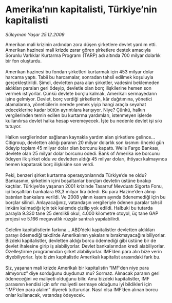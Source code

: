 # Amerika’nın kapitalisti, Türkiye’nin kapitalisti

*Süleyman Yaşar 25.12.2009*

<div class="taraf_structure_2col_1zq">
<div class="margen_n">



 <p>Amerikan mali krizinin ardından zora düşen şirketlere devlet yardım etti. Amerikan hazinesi mali krizde zarar gören şirketlere destek amacıyla Sorunlu Varlıklar Kurtarma Programı (TARP) adı altında 700 milyar dolarlık bir fon oluşturdu. <br/><br/>Amerikan hazinesi bu fondan şirketleri kurtarmak için 453 milyar dolar harcama yaptı. Tabii bu harcamalar, sonradan tahsil edilmek koşuluyla gerçekleştirildi. Şimdi, devletten para alan şirketler, vadesini beklemeden aldıkları paraları geri ödeyip, devletle olan borç ilişkilerine hemen son vermek istiyorlar. Çünkü devlete borçlu kalmak, Amerikalı sermayedarın işine gelmiyor. Devlet, borç verdiği şirketlerin, kâr dağıtımına, yönetici atamalarına, yöneticilerin nerede yemek yiyip hangi araçla seyahat edeceklerine kadar bütün ayrıntılara karışıyor. Niye? Çünkü, halkın vergilerinden temin edilen bu kurtarma yardımları, istenmeyen işlerde kullanılırsa devlet halka hesap veremeyecek. İşte bu nedenle devlet işi sıkı tutuyor. <br/><br/>Halkın vergilerinden sağlanan kaynakla yardım alan şirketlere gelince... Citigroup, devletten aldığı paranın 20 milyar dolarlık son kısmını önceki gün ödeyip toplam 45 milyar dolar olan borcunu kapattı. Wells Fargo Bankası, devlete olan 25 milyar dolar borcunu ödedi. Bank of Amerika ise borcunu ödeyen ilk şirket oldu ve devletten aldığı 45 milyar doları, ihtiyacı kalmayınca hemen kapatarak borç ilişkisine son verdi. <br/><br/>Peki, benzeri şirket kurtarma operasyonlarında Türkiye’de ne oldu? Bankasının, şirketinin içini boşaltanlar borçları devletin üstüne bırakıp kaçtılar. Türkiye’de yaşanan 2001 krizinde Tasarruf Mevduatı Sigorta Fonu, içi boşaltılan bankalara 93,3 milyar lira ödedi. Bu para Hazine’den alınıp batırılan bankalara verildi. Ve 2008 yılının kasım ayında ödenemediği için bu borçlar silindi. Anlayacağınız, vatandaşın vergileriyle ödenen paralar tahsil imkânı kalmadığı için tek kalemde çizilip yok edildi. Halbuki bu tutarda parayla 9.330 tane 25 derslikli okul, 4.000 kilometre otoyol, üç tane GAP projesi ve 5.166 megavatlık rüzgâr santralı yapılabilirdi. <br/><br/>Gelelim kapitalistlerin farkına... ABD’deki kapitalistler devletten aldıkları parayı ödemediği takdirde Amerikalının yakalarını bırakmayacağını biliyorlar. Bizdeki kapitalistler, devletten aldığı borcu ödemediği gibi üstüne bir de devlet ihalesine girip iş alabiliyorlar. Devlet bankalarından kredi alabiliyorlar. Özelleştirme programından şirket alabiliyorlar. IMF’den para alın bize verin diyebiliyorlar. İşte bizim kapitalistle Amerikalı kapitalist arasındaki fark bu. <br/><br/>Siz, yaşanan mali krizde Amerikalı bir kapitalistin “IMF’den niye para almıyoruz” diye sorduğunu duydunuz mu? Sormaz. Alınacak paranın geri ödeneceğini ve maliyeti olduğunu bilir. Ama bizdeki kapitalistler, IMF parasının kendisi için sıfır maliyetli sermaye olduğunu iyi bildikleri için “IMF’den para alalım” diyerek tuttururlar. Nasıl olsa IMF’den alınan borcu onlar kullanacak, vatandaş ödeyecek. </p>
<br/>
<br/>
<br/>



<br/>


<div id="taraf_not">
</div>

</div>


</div>
